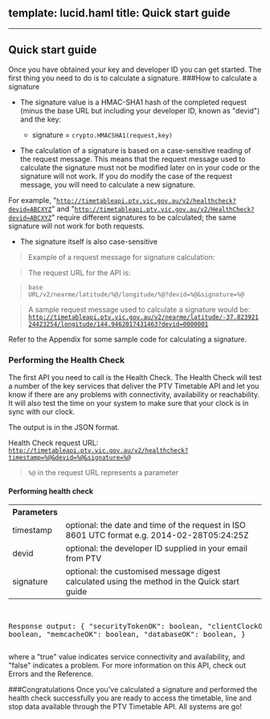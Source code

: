 template: lucid.haml
title: Quick start guide
---
---
## Quick start guide
Once you have obtained your key and developer ID you can get started. The first thing you need to do is to calculate a signature.
###How to calculate a signature
* The signature value is a HMAC-SHA1 hash of the completed request (minus the base URL but including your developer ID, known as "devid") and the key:
   
    * signature        =        <code>crypto.HMACSHA1(request,key)</code>

* The calculation of a signature is based on a case-sensitive reading of the request message. This means that the request message used to calculate the signature must not be modified later on in your code or the signature will not work. If you do modify the case of the request message, you will need to calculate a new signature.

For example, "<code>http://timetableapi.ptv.vic.gov.au/v2/healthcheck?devid=ABCXYZ</code>" and "<code>http://timetableapi.ptv.vic.gov.au/v2/HealthCheck?devid=ABCXYZ</code>" require different signatures to be calculated; the same signature will not work for both requests.
* The signature itself is also case-sensitive

>Example of a request message for signature calculation:

> The request URL for the  API is:

><code>base URL/v2/nearme/latitude/%@/longitude/%@?devid=%@&signature=%@</code>

> A sample request message used to calculate a signature would be:
> <code>http://timetableapi.ptv.vic.gov.au/v2/nearme/latitude/-37.82392124423254/longitude/144.9462017431463?devid=0000001</code>



Refer to the Appendix for some sample code for calculating a signature.
### Performing the Health Check
The first API you need to call is the Health Check.
The Health Check will test a number of the key services that deliver the PTV Timetable API and let you know if there are any problems with connectivity, availability or reachability.
It will also test the time on your system to make sure that your clock is in sync with our clock.

The output is in the JSON format. <a href="#fig-healthcheck"></a>

Health Check request URL:
<code>http://timetableapi.ptv.vic.gov.au/v2/healthcheck?timestamp=%@&devid=%@&signature=%@</code>

><code>%@</code> in the request URL represents a parameter



<div id="fig-healthcheck">
<h4>Performing health check</h4>


<table>
<tr>
<th>Parameters</th></tr>
<tr>
<td>timestamp</td><td>optional: the date and time of the request in ISO 8601 UTC format e.g. 2014-02-28T05:24:25Z</td>
</tr><tr>
<td>devid</td><td>optional: the developer ID supplied in your email from PTV</td>
</tr><tr>
<td>signature</td><td>optional: the customised message digest calculated using the method in the Quick start guide</td>
</tr>
</table>  
<pre>

Response output:
{
  "securityTokenOK": boolean,
  "clientClockOK": boolean,
  "memcacheOK": boolean,
  "databaseOK": boolean,
}
</pre>
where a "true" value indicates service connectivity and availability, and "false" indicates a problem. For more information on this API, check out Errors and the Reference.
</div>
###Congratulations
Once you've calculated a signature and performed the health check successfully you are ready to access the timetable, line and stop data available through the PTV Timetable API.
All systems are go!